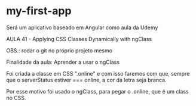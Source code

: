 # my-first-app
Será um aplicativo baseado em Angular como aula da Udemy

AULA 41 - Applying CSS Classes Dynamically with ngClass

OBS.: rodar o git no próprio projeto mesmo

Finalidade da aula:
Aprender a usar o ngClass

Foi criada a classe em CSS ".online" e com isso faremos com que, sempre que o serverStatus estiver === online, a cor da letra seja branca.

Por esse motivo foi usado o ngClass, para pegar o .online, que é um class no CSS.